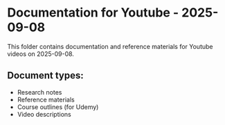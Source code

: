 # Documentation for Youtube - 2025-09-08

This folder contains documentation and reference materials for Youtube videos on 2025-09-08.

## Document types:
- Research notes
- Reference materials
- Course outlines (for Udemy)
- Video descriptions
